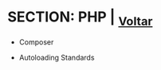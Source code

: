 # SECTION: PHP | <sub>[Voltar](https://github.com/laravel-certification/guide/)</sub> 


 - Composer
 
 - Autoloading Standards
